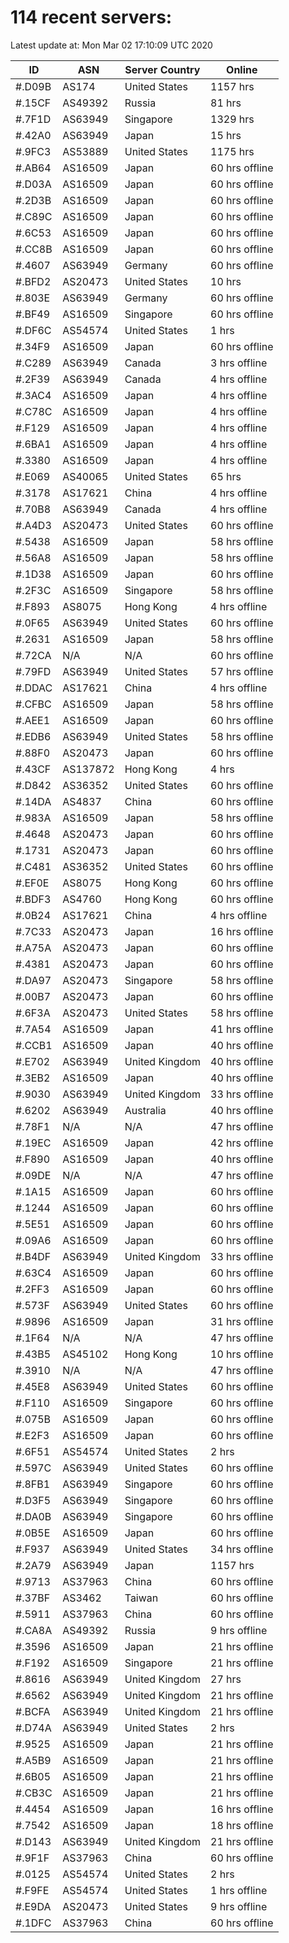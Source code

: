 # 114 recent servers:

Latest update at: Mon Mar 02 17:10:09 UTC 2020

| ID | ASN | Server Country | Online |
| -- | --- | -------------- | ------ |
| #.D09B | AS174 | United States | 1157 hrs |
| #.15CF | AS49392 | Russia | 81 hrs |
| #.7F1D | AS63949 | Singapore | 1329 hrs |
| #.42A0 | AS63949 | Japan | 15 hrs |
| #.9FC3 | AS53889 | United States | 1175 hrs |
| #.AB64 | AS16509 | Japan | 60 hrs offline |
| #.D03A | AS16509 | Japan | 60 hrs offline |
| #.2D3B | AS16509 | Japan | 60 hrs offline |
| #.C89C | AS16509 | Japan | 60 hrs offline |
| #.6C53 | AS16509 | Japan | 60 hrs offline |
| #.CC8B | AS16509 | Japan | 60 hrs offline |
| #.4607 | AS63949 | Germany | 60 hrs offline |
| #.BFD2 | AS20473 | United States | 10 hrs |
| #.803E | AS63949 | Germany | 60 hrs offline |
| #.BF49 | AS16509 | Singapore | 60 hrs offline |
| #.DF6C | AS54574 | United States | 1 hrs |
| #.34F9 | AS16509 | Japan | 60 hrs offline |
| #.C289 | AS63949 | Canada | 3 hrs offline |
| #.2F39 | AS63949 | Canada | 4 hrs offline |
| #.3AC4 | AS16509 | Japan | 4 hrs offline |
| #.C78C | AS16509 | Japan | 4 hrs offline |
| #.F129 | AS16509 | Japan | 4 hrs offline |
| #.6BA1 | AS16509 | Japan | 4 hrs offline |
| #.3380 | AS16509 | Japan | 4 hrs offline |
| #.E069 | AS40065 | United States | 65 hrs |
| #.3178 | AS17621 | China | 4 hrs offline |
| #.70B8 | AS63949 | Canada | 4 hrs offline |
| #.A4D3 | AS20473 | United States | 60 hrs offline |
| #.5438 | AS16509 | Japan | 58 hrs offline |
| #.56A8 | AS16509 | Japan | 58 hrs offline |
| #.1D38 | AS16509 | Japan | 60 hrs offline |
| #.2F3C | AS16509 | Singapore | 58 hrs offline |
| #.F893 | AS8075 | Hong Kong | 4 hrs offline |
| #.0F65 | AS63949 | United States | 60 hrs offline |
| #.2631 | AS16509 | Japan | 58 hrs offline |
| #.72CA | N/A | N/A | 60 hrs offline |
| #.79FD | AS63949 | United States | 57 hrs offline |
| #.DDAC | AS17621 | China | 4 hrs offline |
| #.CFBC | AS16509 | Japan | 58 hrs offline |
| #.AEE1 | AS16509 | Japan | 60 hrs offline |
| #.EDB6 | AS63949 | United States | 58 hrs offline |
| #.88F0 | AS20473 | Japan | 60 hrs offline |
| #.43CF | AS137872 | Hong Kong | 4 hrs |
| #.D842 | AS36352 | United States | 60 hrs offline |
| #.14DA | AS4837 | China | 60 hrs offline |
| #.983A | AS16509 | Japan | 58 hrs offline |
| #.4648 | AS20473 | Japan | 60 hrs offline |
| #.1731 | AS20473 | Japan | 60 hrs offline |
| #.C481 | AS36352 | United States | 60 hrs offline |
| #.EF0E | AS8075 | Hong Kong | 60 hrs offline |
| #.BDF3 | AS4760 | Hong Kong | 60 hrs offline |
| #.0B24 | AS17621 | China | 4 hrs offline |
| #.7C33 | AS20473 | Japan | 16 hrs offline |
| #.A75A | AS20473 | Japan | 60 hrs offline |
| #.4381 | AS20473 | Japan | 60 hrs offline |
| #.DA97 | AS20473 | Singapore | 58 hrs offline |
| #.00B7 | AS20473 | Japan | 60 hrs offline |
| #.6F3A | AS20473 | United States | 58 hrs offline |
| #.7A54 | AS16509 | Japan | 41 hrs offline |
| #.CCB1 | AS16509 | Japan | 40 hrs offline |
| #.E702 | AS63949 | United Kingdom | 40 hrs offline |
| #.3EB2 | AS16509 | Japan | 40 hrs offline |
| #.9030 | AS63949 | United Kingdom | 33 hrs offline |
| #.6202 | AS63949 | Australia | 40 hrs offline |
| #.78F1 | N/A | N/A | 47 hrs offline |
| #.19EC | AS16509 | Japan | 42 hrs offline |
| #.F890 | AS16509 | Japan | 40 hrs offline |
| #.09DE | N/A | N/A | 47 hrs offline |
| #.1A15 | AS16509 | Japan | 60 hrs offline |
| #.1244 | AS16509 | Japan | 60 hrs offline |
| #.5E51 | AS16509 | Japan | 60 hrs offline |
| #.09A6 | AS16509 | Japan | 60 hrs offline |
| #.B4DF | AS63949 | United Kingdom | 33 hrs offline |
| #.63C4 | AS16509 | Japan | 60 hrs offline |
| #.2FF3 | AS16509 | Japan | 60 hrs offline |
| #.573F | AS63949 | United States | 60 hrs offline |
| #.9896 | AS16509 | Japan | 31 hrs offline |
| #.1F64 | N/A | N/A | 47 hrs offline |
| #.43B5 | AS45102 | Hong Kong | 10 hrs offline |
| #.3910 | N/A | N/A | 47 hrs offline |
| #.45E8 | AS63949 | United States | 60 hrs offline |
| #.F110 | AS16509 | Singapore | 60 hrs offline |
| #.075B | AS16509 | Japan | 60 hrs offline |
| #.E2F3 | AS16509 | Japan | 60 hrs offline |
| #.6F51 | AS54574 | United States | 2 hrs |
| #.597C | AS63949 | United States | 60 hrs offline |
| #.8FB1 | AS63949 | Singapore | 60 hrs offline |
| #.D3F5 | AS63949 | Singapore | 60 hrs offline |
| #.DA0B | AS63949 | Singapore | 60 hrs offline |
| #.0B5E | AS16509 | Japan | 60 hrs offline |
| #.F937 | AS63949 | United States | 34 hrs offline |
| #.2A79 | AS63949 | Japan | 1157 hrs |
| #.9713 | AS37963 | China | 60 hrs offline |
| #.37BF | AS3462 | Taiwan | 60 hrs offline |
| #.5911 | AS37963 | China | 60 hrs offline |
| #.CA8A | AS49392 | Russia | 9 hrs offline |
| #.3596 | AS16509 | Japan | 21 hrs offline |
| #.F192 | AS16509 | Singapore | 21 hrs offline |
| #.8616 | AS63949 | United Kingdom | 27 hrs |
| #.6562 | AS63949 | United Kingdom | 21 hrs offline |
| #.BCFA | AS63949 | United Kingdom | 21 hrs offline |
| #.D74A | AS63949 | United States | 2 hrs |
| #.9525 | AS16509 | Japan | 21 hrs offline |
| #.A5B9 | AS16509 | Japan | 21 hrs offline |
| #.6B05 | AS16509 | Japan | 21 hrs offline |
| #.CB3C | AS16509 | Japan | 21 hrs offline |
| #.4454 | AS16509 | Japan | 16 hrs offline |
| #.7542 | AS16509 | Japan | 18 hrs offline |
| #.D143 | AS63949 | United Kingdom | 21 hrs offline |
| #.9F1F | AS37963 | China | 60 hrs offline |
| #.0125 | AS54574 | United States | 2 hrs |
| #.F9FE | AS54574 | United States | 1 hrs offline |
| #.E9DA | AS20473 | United States | 9 hrs offline |
| #.1DFC | AS37963 | China | 60 hrs offline |

